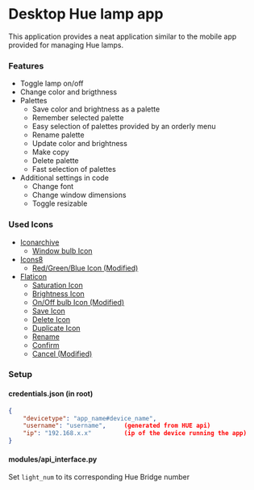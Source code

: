 # Desktop Hue lamp app
This application provides a neat application similar to the mobile app provided for managing Hue lamps.

### Features
* Toggle lamp on/off
* Change color and brigthness
* Palettes
    * Save color and brightness as a palette
    * Remember selected palette
    * Easy selection of palettes provided by an orderly menu
    * Rename palette
    * Update color and brightness
    * Make copy
    * Delete palette
    * Fast selection of palettes
* Additional settings in code
    * Change font
    * Change window dimensions
    * Toggle resizable

### Used Icons
* [Iconarchive](https://iconarchive.com)
    * [Window bulb Icon](https://iconarchive.com/show/small-n-flat-icons-by-paomedia/light-bulb-icon.html)
* [Icons8](https://icons8.com)
    * [Red/Green/Blue Icon (Modified)](https://icons8.com/icon/FBrumXCNzSiq/c)
* [Flaticon](https://www.flaticon.com)
    * [Saturation Icon](https://www.flaticon.com/free-icon/saturation_7902002?term=saturation&page=1&position=13&origin=tag&related_id=7902002)
    * [Brightness Icon](https://www.flaticon.com/free-icon/sun_606795?term=brightness&page=1&position=4&origin=tag&related_id=606795)
    * [On/Off bulb Icon (Modified)](https://www.flaticon.com/free-icon/lightbulb_3176369)
    * [Save Icon](https://www.flaticon.com/free-icon/diskette_2874050?term=save&page=1&position=6&origin=search&related_id=2874050)
    * [Delete Icon](https://www.flaticon.com/free-icon/bin_484611)
    * [Duplicate Icon](https://www.flaticon.com/free-icon/copy_5859288?term=duplicate&page=1&position=34&origin=search&related_id=5859288)
    * [Rename](https://www.flaticon.com/free-icon/edit_3394447?term=rename&page=1&position=10&origin=search&related_id=3394447)
    * [Confirm](https://www.flaticon.com/free-icon/check_9778609?term=confirm&page=1&position=87&origin=search&related_id=9778609)
    * [Cancel (Modified)](https://www.flaticon.com/free-icon/check_9778609?term=confirm&page=1&position=87&origin=search&related_id=9778609)



### Setup



#### credentials.json (in root)
```json
{
    "devicetype": "app_name#device_name",
    "username": "username",     (generated from HUE api)
    "ip": "192.168.x.x"         (ip of the device running the app)
}
```

#### modules/api_interface.py
Set ```light_num``` to its corresponding Hue Bridge number